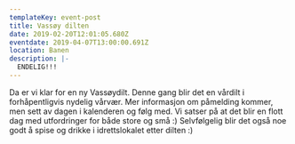 ```yaml
---
templateKey: event-post
title: Vassøy dilten
date: 2019-02-20T12:01:05.680Z
eventdate: 2019-04-07T13:00:00.691Z
location: Banen
description: |-
  ENDELIG!!!
---
```

Da er vi klar for en ny Vassøydilt. Denne gang blir det en vårdilt i forhåpentligvis nydelig vårvær.
Mer informasjon om påmelding kommer, men sett av dagen i kalenderen og følg med. Vi satser på at det blir en flott dag med utfordringer for både store og små :)
Selvfølgelig blir det også noe godt å spise og drikke i idrettslokalet etter dilten :)
